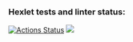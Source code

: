 ### Hexlet tests and linter status:
[![Actions Status](https://github.com/Ch1psCh1ps/php-project-lvl1/workflows/hexlet-check/badge.svg)](https://github.com/Ch1psCh1ps/php-project-lvl1/actions)
<a href="https://codeclimate.com/github/codeclimate/codeclimate/maintainability"><img src="https://api.codeclimate.com/v1/badges/a99a88d28ad37a79dbf6/maintainability" /></a>
